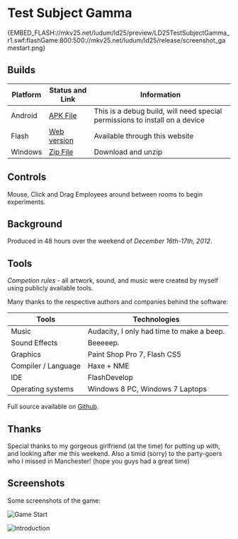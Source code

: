 # Test Subject Gamma

{EMBED_FLASH://mkv25.net/ludum/ld25/preview/LD25TestSubjectGamma_r1.swf:flashGame:800:500://mkv25.net/ludum/ld25/release/screenshot_gamestart.png}

## Builds

Platform | Status and Link      | Information
-------- | -------------------- | ---------------------------------------------------------------------------
Android  | [APK File][android]  | This is a debug build, will need special permissions to install on a device
Flash    | [Web version][flash] | Available through this website
Windows  | [Zip File][windows]  | Download and unzip

## Controls

Mouse, Click and Drag Employees around between rooms to begin experiments.

## Background

Produced in 48 hours over the weekend of _December 16th-17th, 2012_.

## Tools

_Competion rules_ - all artwork, sound, and music were created by myself using publicly available tools.

Many thanks to the respective authors and companies behind the software:

Tools               | Technologies
------------------- | -----------------------------------------
Music               | Audacity, I only had time to make a beep.
Sound Effects       | Beeeeep.
Graphics            | Paint Shop Pro 7, Flash CS5
Compiler / Language | Haxe + NME
IDE                 | FlashDevelop
Operating systems   | Windows 8 PC, Windows 7 Laptops

Full source available on [Github](https://github.com/Markavian/LD25).

## Thanks

Special thanks to my gorgeous girlfriend (at the time) for putting up with, and looking after me this weekend. Also a timid (sorry) to the party-goers who I missed in Manchester! (hope you guys had a great time)

## Screenshots

Some screenshots of the game:

![Game Start](http://mkv25.net/ludum/ld25/release/screenshot_gamestart.png)

![Introduction](http://mkv25.net/ludum/ld25/release/screenshot_intro.png)

[android]: //mkv25.net/ludum/ld25/release/LD25TestSubjectGamma_r1.apk
[flash]: //mkv25.net/ludum/ld25/preview/
[windows]: //mkv25.net/ludum/ld25/release/LD25_Test_Subject_Gamma_r1_windows.zip
